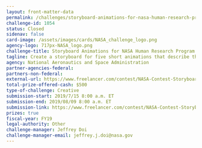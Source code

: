 ```yaml
---
layout: front-matter-data
permalink: /challenges/storyboard-animations-for-nasa-human-research-program/
challenge-id: 1054
status: Closed
sidenav: false
card-image: /assets/images/cards/NASA_challenge_logo.png
agency-logo: 717px-NASA_logo.png
challenge-title: Storyboard Animations for NASA Human Research Program
tagline: Create a storyboard for five short animations that describe the space effects on the human body and mind.
agency: National Aeronautics and Space Administration
partner-agencies-federal: 
partners-non-federal: 
external-url: https://www.freelancer.com/contest/NASA-Contest-Storyboard-for-Six-Animations-for-NASA-Human-Research-Program-HRP-EDT-1535340
total-prize-offered-cash: $500
type-of-challenge: Creative
submission-start: 2019/7/15 8:00 a.m. ET
submission-end: 2019/08/09 8:00 a.m. ET
submission-link: https://www.freelancer.com/contest/NASA-Contest-Storyboard-for-Six-Animations-for-NASA-Human-Research-Program-HRP-EDT-1535340
prizes: true
fiscal-year: FY19
legal-authority: Other
challenge-manager: Jeffrey Doi
challenge-manager-email: jeffrey.j.doi@nasa.gov
---
```

